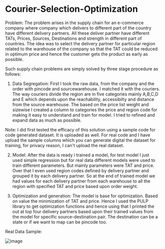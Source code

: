 # Courier-Selection-Optimization

Problem: The problem arises in the supply chain for an e-commerce company where company which delivers to different part of the country have different delivery partners. All these deliver partner have different TATs, Prices, Sources, Destinations and strength in different part of countries. The idea was to select the delivery partner for particular region related to the warehouse of the company so that the TAT could be reduced in optimum price and hence the customer gets the product as early as possible.

Such supply chain problems are simply solved by three stage procedure as follows:

1. Data Segregation: First I took the raw data, from the company and the order with pincode and sourcewarehouse. I matched it with the couriers. The way couriers divide the region are in five categories mainly A,B,C,D and E which depends upon the reachability, accessibilty and distance from the source warehouse. The based on the price list weight and sizewise I created a column to categories the price and region code for making it easy to understand and train for model. I tried to refined and expand data as much as possible.

Note: I did first tested the efficacy of this solution using a sample code for code generated dataset. It is uploaded as well. For real code and I have upload the sample columns which you can generate digital the dataset for training, for privacy reason, I can't upload the real dataset.

2. Model: After the data is ready i trained a model, for test model I just used simple regression but for real data different models were used to train different parameters. But mainly parameters were TAT and price. Over that I even used region codes defined by delivery partner and grouped it by each delivery partner. So at the end of trained model we had values for each delivery partner from each warehouse to all the region with specified TAT and price based upon order weight.

3. Optimization and generation: The model is base for optimization. Based on value the minimization of TAT and price. Hence I used the PULP library to get optimization functions and hence using that I printed the out at top four delivery partners based upon their trained values from the model for specific source-destination pair. The destination can be a state or if we want to map can be pincode too.

Real Data Sample:

![image](https://github.com/user-attachments/assets/f18df4e2-ed8f-4a47-9e93-e831fdbece8d)

